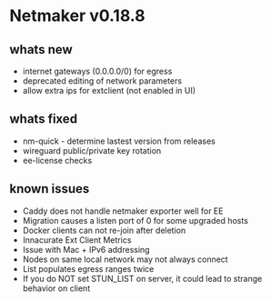 # Netmaker v0.18.8

## whats new
- internet gateways (0.0.0.0/0) for egress
- deprecated editing of network parameters
- allow extra ips for extclient (not enabled in UI)
    
## whats fixed
- nm-quick - determine lastest version from releases
- wireguard public/private key rotation
- ee-license checks

## known issues
- Caddy does not handle netmaker exporter well for EE
- Migration causes a listen port of 0 for some upgraded hosts
- Docker clients can not re-join after deletion
- Innacurate Ext Client Metrics 
- Issue with Mac + IPv6 addressing
- Nodes on same local network may not always connect
- List populates egress ranges twice
- If you do NOT set STUN_LIST on server, it could lead to strange behavior on client
